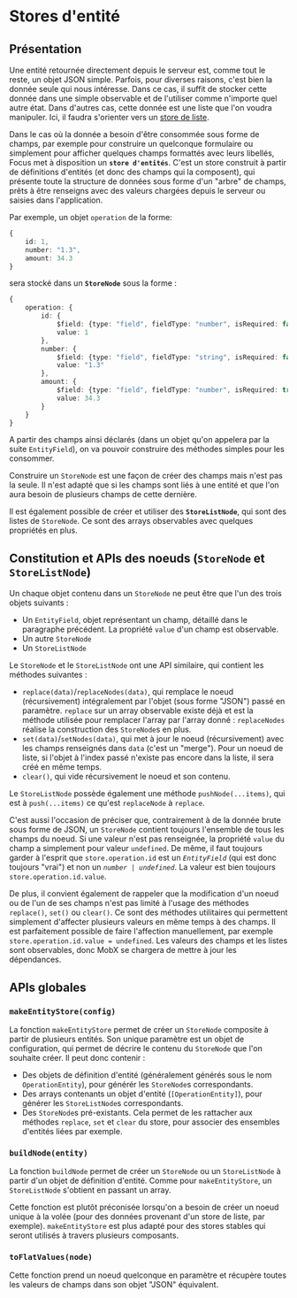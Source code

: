 # Stores d'entité

## Présentation

Une entité retournée directement depuis le serveur est, comme tout le reste, un objet JSON simple. Parfois, pour diverses raisons, c'est bien la donnée seule qui nous intéresse. Dans ce cas, il suffit de stocker cette donnée dans une simple observable et de l'utiliser comme n'importe quel autre état. Dans d'autres cas, cette donnée est une liste que l'on voudra manipuler. Ici, il faudra s'orienter vers un [store de liste](#Stores-de-collections).

Dans le cas où la donnée a besoin d'être consommée sous forme de champs, par exemple pour construire un quelconque formulaire ou simplement pour afficher quelques champs formattés avec leurs libellés, Focus met à disposition un **`store d'entités`**. C'est un store construit à partir de définitions d'entités (et donc des champs qui la composent), qui présente toute la structure de données sous forme d'un "arbre" de champs, prêts à être renseigns avec des valeurs chargées depuis le serveur ou saisies dans l'application.

Par exemple, un objet `operation` de la forme:

```ts
{
    id: 1,
    number: "1.3",
    amount: 34.3
}
```

sera stocké dans un **`StoreNode`** sous la forme :

```ts
{
    operation: {
        id: {
            $field: {type: "field", fieldType: "number", isRequired: false, domain: DO_ID, label: "operation.id"},
            value: 1
        },
        number: {
            $field: {type: "field", fieldType: "string", isRequired: false, domain: DO_NUMBER, label: "operation.number"},
            value: "1.3"
        },
        amount: {
            $field: {type: "field", fieldType: "number", isRequired: true, domain: DO_AMOUNT, label: "operation.amount"},
            value: 34.3
        }
    }
}
```

A partir des champs ainsi déclarés (dans un objet qu'on appelera par la suite `EntityField`), on va pouvoir construire des méthodes simples pour les consommer.

Construire un `StoreNode` est une façon de créer des champs mais n'est pas la seule. Il n'est adapté que si les champs sont liés à une entité et que l'on aura besoin de plusieurs champs de cette dernière.

Il est également possible de créer et utiliser des **`StoreListNode`**, qui sont des listes de `StoreNode`. Ce sont des arrays observables avec quelques propriétés en plus.

## Constitution et APIs des noeuds (`StoreNode` et `StoreListNode`)

Un chaque objet contenu dans un `StoreNode` ne peut être que l'un des trois objets suivants :

-   Un `EntityField`, objet représentant un champ, détaillé dans le paragraphe précédent. La propriété `value` d'un champ est observable.
-   Un autre `StoreNode`
-   Un `StoreListNode`

Le `StoreNode` et le `StoreListNode` ont une API similaire, qui contient les méthodes suivantes :

-   `replace(data)`/`replaceNodes(data)`, qui remplace le noeud (récursivement) intégralement par l'objet (sous forme "JSON") passé en paramètre. `replace` sur un array observable existe déjà et est la méthode utilisée pour remplacer l'array par l'array donné : `replaceNodes` réalise la construction des `StoreNode`s en plus.
-   `set(data)`/`setNodes(data)`, qui met à jour le noeud (récursivement) avec les champs renseignés dans `data` (c'est un "merge"). Pour un noeud de liste, si l'objet à l'index passé n'existe pas encore dans la liste, il sera créé en même temps.
-   `clear()`, qui vide récursivement le noeud et son contenu.

Le `StoreListNode` possède également une méthode `pushNode(...items)`, qui est à `push(...items)` ce qu'est `replaceNode` à `replace`.

C'est aussi l'occasion de préciser que, contrairement à de la donnée brute sous forme de JSON, un `StoreNode` contient toujours l'ensemble de tous les champs du noeud. Si une valeur n'est pas renseignée, la propriété `value` du champ a simplement pour valeur `undefined`. De même, il faut toujours garder à l'esprit que `store.operation.id` est un _`EntityField`_ (qui est donc toujours "vrai") et non un _`number | undefined`_. La valeur est bien toujours `store.operation.id.value`.

De plus, il convient également de rappeler que la modification d'un noeud ou de l'un de ses champs n'est pas limité à l'usage des méthodes `replace()`, `set()` ou `clear()`. Ce sont des méthodes utilitaires qui permettent simplement d'affecter plusieurs valeurs en même temps à des champs. Il est parfaitement possible de faire l'affection manuellement, par exemple `store.operation.id.value = undefined`. Les valeurs des champs et les listes sont observables, donc MobX se chargera de mettre à jour les dépendances.

## APIs globales

### `makeEntityStore(config)`

La fonction `makeEntityStore` permet de créer un `StoreNode` composite à partir de plusieurs entités. Son unique paramètre est un objet de configuration, qui permet de décrire le contenu du `StoreNode` que l'on souhaite créer. Il peut donc contenir :

-   Des objets de définition d'entité (généralement générés sous le nom `OperationEntity`), pour générér les `StoreNode`s correspondants.
-   Des arrays contenants un objet d'entité (`[OperationEntity]`), pour générer les `StoreListNode`s correspondants.
-   Des `StoreNode`s pré-existants. Cela permet de les rattacher aux méthodes `replace`, `set` et `clear` du store, pour associer des ensembles d'entités liées par exemple.

### `buildNode(entity)`

La fonction `buildNode` permet de créer un `StoreNode` ou un `StoreListNode` à partir d'un objet de définition d'entité. Comme pour `makeEntityStore`, un `StoreListNode` s'obtient en passant un array.

Cette fonction est plutôt préconisée lorsqu'on a besoin de créer un noeud unique à la volée (pour des données provenant d'un store de liste, par exemple). `makeEntityStore` est plus adapté pour des stores stables qui seront utilisés à travers plusieurs composants.

### `toFlatValues(node)`

Cette fonction prend un noeud quelconque en paramètre et récupère toutes les valeurs de champs dans son objet "JSON" équivalent.
